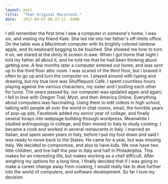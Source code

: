 ```yaml
---
layout: post
title:  "That Original Macintosh."
date:   2017-09-07 06:37:11 -0400
---
```



I still remember the first time I saw a computer in someone's home. I was six, and visiting my friend Kate. She led me into her father's off-limits office. On the table was a Macintosh computer with its brightly colored rainbow apple, and its keyboard begging to be touched. She showed me how to turn it on, we stared at the dimly lit screen in awe. 
	When I got home that night I told my father all about it, and he told me that he had been thinking about getting one. A few months later a computer entered out home, and was sent up to the third floor attic room. I was scared of the third floor, but I braved it often to go up and turn the computer on. I played around with typing and drawing, but my true love was Shufflepuck Café. I spent countless hours playing against the various characters, my sister and I jostling each other for turns. 
	The years passed by, our computer was updated again and again; I fell in love with Oregon Trail, Myst, and then America Online. Everything about computers was fascinating. Using them to edit videos in high school, talking with people all over the world in chat rooms, email, the horrible years of pop-up ads, Facebook added my senior year of college, and finally several forays into webpage building through wordpress. 
	Meanwhile I studied anthropology in college, and then moved to Italy to study cooking. I became a cook and worked in several restaurants in Italy. I married an Italian, and spent seven years in Italy, before I put my foot down and said I was ready to move back to the States. He came for a year, but was missing Italy. We decided to compromise, and also to have kids. 
	We now have two little children, and live half the year in Italy and half in Philadelphia. This makes for an interesting life, but makes working as a chef difficult. After weighing my options for a long time, I finally decided that if I was going to make a career change away from cooking, I would really like to dive further into the world of computers, and software development.  So far I love my decision. 




